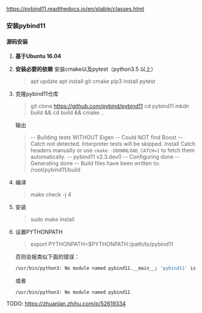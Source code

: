 
https://pybind11.readthedocs.io/en/stable/classes.html

### 安装pybind11
#### 源码安装

1. **基于Ubuntu 16.04**
2. **安装必要的依赖**
    安装cmake以及pytest（python3.5 以上）
    >apt update
    >apt install git cmake
    >pip3 install pytest

3. 克隆pybind11仓库
    > git clone https://github.com/pybind/pybind11
    > cd pybind11
    >mkdir build && cd build && cmake ..

    输出
    >-- Building tests WITHOUT Eigen
    -- Could NOT find Boost
    -- Catch not detected. Interpreter tests will be skipped. Install Catch headers manually or use `cmake -DDOWNLOAD_CATCH=1` to fetch them automatically.
    -- pybind11 v2.3.dev0
    -- Configuring done
    -- Generating done
    -- Build files have been written to: /root/pybind11/build

4. 编译
    >make check -j 4

5. 安装
    > sudo make install
6. 设置PYTHONPATH
    > export PYTHONPATH=$PYTHONPATH:/path/to/pybind11

    否则会报类似下面的错误：

    ```bash
    /usr/bin/python3: No module named pybind11.__main__; 'pybind11' is a package and cannot be directly executed；
    ```
    或者
    ```
    /usr/bin/python3: No module named pybind11
    ```

TODO:
https://zhuanlan.zhihu.com/p/52619334
